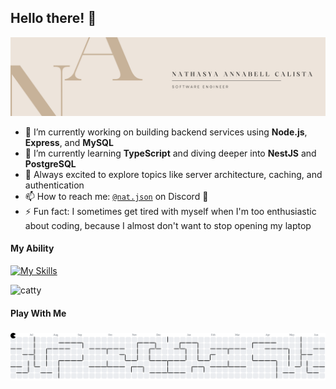 ## Hello there! 👋

![nathasya](img/github%20pict-1.png)

<!--
**nathasyaAnnabell/nathasyaAnnabell** is a ✨ _special_ ✨ repository because its `README.md` (this file) appears on your GitHub profile.

Here are some ideas to get you started:

- 🔭 I’m currently working on ...
- 🌱 I’m currently learning ...
- 👯 I’m looking to collaborate on ...
- 🤔 I’m looking for help with ...
- 💬 Ask me about ...
- 📫 How to reach me: ...
- 😄 Pronouns: ...
- ⚡ Fun fact: ...
-->

- 🔭 I’m currently working on building backend services using **Node.js**, **Express**, and **MySQL**
- 🌱 I’m currently learning **TypeScript** and diving deeper into **NestJS** and **PostgreSQL**
- 🧠 Always excited to explore topics like server architecture, caching, and authentication
- 📫 How to reach me: [`@nat.json`](https://discord.com/users/1143553277007503412) on Discord 💬
- ⚡ Fun fact: I sometimes get tired with myself when I'm too enthusiastic about coding, because I almost don't want to stop opening my laptop

#### My Ability
[![My Skills](https://skillicons.dev/icons?i=vscode,html,css,javascript,nodejs,express,prisma,postman,mysql,mongo&theme=light&perline=5)](https://skillicons.dev)

![catty](https://media4.giphy.com/media/v1.Y2lkPTc5MGI3NjExajZmY3Q5dGJkeGs4MDl3Z2pzZTRpamtxYjRjeHluZmVhM2p1bDgxaSZlcD12MV9pbnRlcm5hbF9naWZfYnlfaWQmY3Q9Zw/LHZyixOnHwDDy/giphy.gif)

<h4 align="left">Play With Me</h4>

###

<picture>
  <source media="(prefers-color-scheme: dark)" srcset="https://raw.githubusercontent.com/nathasyaAnnabell/nathasyaAnnabell/output/pacman-contribution-graph-dark.svg">
  <source media="(prefers-color-scheme: light)" srcset="https://raw.githubusercontent.com/nathasyaAnnabell/nathasyaAnnabell/output/pacman-contribution-graph.svg">
  <img alt="pacman contribution graph" src="https://raw.githubusercontent.com/nathasyaAnnabell/nathasyaAnnabell/output/pacman-contribution-graph.svg">
</picture>

###
